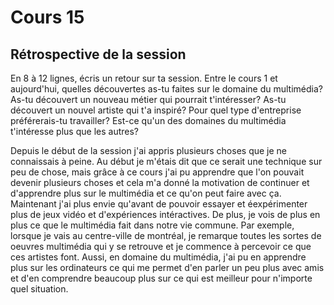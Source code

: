 # Cours 15
## Rétrospective de la session

En 8 à 12 lignes, écris un retour sur ta session. Entre le cours 1 et aujourd'hui, quelles découvertes as-tu faites sur le domaine du multimédia? As-tu découvert un nouveau métier qui pourrait t'intéresser? As-tu découvert un nouvel artiste qui t'a inspiré? Pour quel type d'entreprise préférerais-tu travailler? Est-ce qu'un des domaines du multimédia t'intéresse plus que les autres? 

Depuis le début de la session j'ai appris plusieurs choses que je ne connaissais à peine. Au début je m'étais dit que ce serait une technique sur peu de chose, mais grâce à ce cours j'ai pu apprendre que l'on pouvait devenir plusieurs choses et cela m'a donné la motivation de continuer et d'apprendre plus sur le multimédia et ce qu'on peut faire avec ça. Maintenant j'ai plus envie qu'avant de pouvoir essayer et éexpérimenter plus de jeux vidéo et d'expériences intéractives. De plus, je vois de plus en plus ce que le multimédia fait dans notre vie commune. Par exemple, lorsque je vais au centre-ville de montréal, je remarque toutes les sortes de oeuvres multimédia qui y se retrouve et je commence à percevoir ce que ces artistes font. Aussi, en domaine du multimédia, j'ai pu en apprendre plus sur les ordinateurs ce qui me permet d'en parler un peu plus avec amis et d'en comprendre beaucoup plus sur ce qui est meilleur pour n'importe quel situation.
